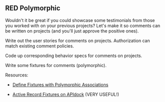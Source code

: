 ## RED Polymorphic

Wouldn't it be great if you could showcase some testimonials from those you worked with on your previous projects? Let's make it so comments can be written on projects (and you'll just approve the positive ones).

Write out the user stories for comments on projects. Authorization can match existing comment policies.

Code up corresponding behavior specs for comments on projects.

Write some fixtures for comments (polymorphic).

Resources:

- [Define Fixtures with Polymorphic Associations](http://ruby-journal.com/rails/define-fixtures-with-polymorphic-association/)

- [Active Record Fixtures on APIdock](http://apidock.com/rails/ActiveRecord/Fixtures) (VERY USEFUL!)

